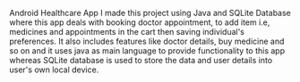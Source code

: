 Android Healthcare App
I made this project using Java and SQLite Database where this app deals with booking doctor appointment, to add item i.e, medicines and appointments in the cart then saving individual's preferences.
It also includes features like doctor details, buy medicine and so on and it uses java as main language to provide functionality to this app whereas SQLite database is used to store the data and user details into user's
own local device.
